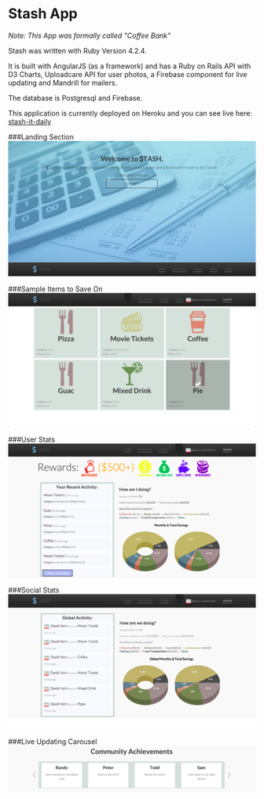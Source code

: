 # Stash App

*Note: This App was formally called "Coffee Bank"*

Stash was written with Ruby Version 4.2.4.

It is built with AngularJS (as a framework) and has a Ruby on Rails API with D3 Charts, Uploadcare API for user photos, a Firebase component for live updating and Mandrill for mailers. 

The database is Postgresql and Firebase.

This application is currently deployed on Heroku and you can see live here: [stash-it-daily](https://stash-it-daily.herokuapp.com/)

###Landing Section
![screen shot](https://github.com/horndavidg/project_screenshots/blob/master/Screen%20Shot%202015-09-29%20at%204.25.22%20PM.png "Welcome")

###Sample Items to Save On
![screen shot 2](https://github.com/horndavidg/project_screenshots/blob/master/Screen%20Shot%202015-09-29%20at%204.39.28%20PM.png "Items")

###User Stats
![screen shot 3](https://github.com/horndavidg/project_screenshots/blob/master/Screen%20Shot%202015-09-29%20at%204.39.44%20PM.png "User Stats")

###Social Stats
![screen shot 4](https://github.com/horndavidg/project_screenshots/blob/master/Screen%20Shot%202015-09-29%20at%204.39.57%20PM.png "Social Stats")

###Live Updating Carousel
![screen shot 5](https://github.com/horndavidg/project_screenshots/blob/master/Screen%20Shot%202015-10-04%20at%209.43.02%20PM.png "Live Updating Carousel")